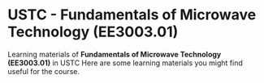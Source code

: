 # USTC - Fundamentals of Microwave Technology (EE3003.01)
Learning materials of **Fundamentals of Microwave Technology (EE3003.01)** in USTC
Here are some learning materials you might find useful for the course. 
